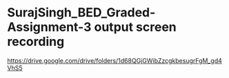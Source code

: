 # SurajSingh_BED_Graded-Assignment-3 output screen recording
https://drive.google.com/drive/folders/1d68QGjGWibZzcgkbesugrFgM_gd4VhS5
